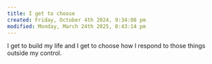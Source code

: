 ```yaml
---
title: I get to choose
created: Friday, October 4th 2024, 9:34:08 pm
modified: Monday, March 24th 2025, 8:43:14 pm
---
```


I get to build my life and I get to choose how I respond to those things outside my control.